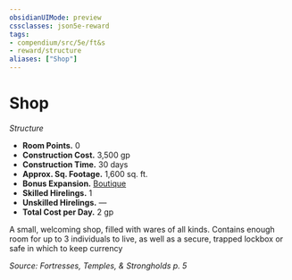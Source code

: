 ```yaml
---
obsidianUIMode: preview
cssclasses: json5e-reward
tags:
- compendium/src/5e/ft&s
- reward/structure
aliases: ["Shop"]
---
```

# Shop
*Structure*  

- **Room Points.** 0  
- **Construction Cost.** 3,500 gp  
- **Construction Time.** 30 days  
- **Approx. Sq. Footage.** 1,600 sq. ft.  
- **Bonus Expansion.** [Boutique](2-Mechanics/CLI/rewards/boutique-ft-s.md)  
- **Skilled Hirelings.** 1  
- **Unskilled Hirelings.** —  
- **Total Cost per Day.** 2 gp  

A small, welcoming shop, filled with wares of all kinds. Contains enough room for up to 3 individuals to live, as well as a secure, trapped lockbox or safe in which to keep currency

*Source: Fortresses, Temples, & Strongholds p. 5*